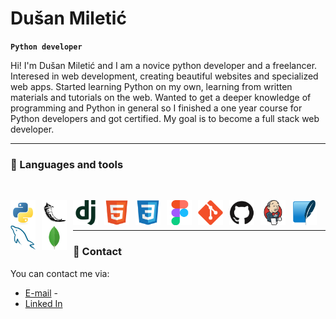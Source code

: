 <h1>Dušan Miletić</h1>

**`Python developer`**

Hi! I'm Dušаn Miletić and I am a novice python developer and a freelancer. Interesed in web development, creating beautiful websites and specialized web apps. Started learning Python on my own, learning from written materials and tutorials on the web. Wanted to get a deeper knowledge of programming and Python in general so I finished a one year course for Python developers and got certified. My goal is to become a full stack web developer.

 <!-- insert social media and contact info (a href with imgs) above line break -->

---

<h3> 🧰 Languages and tools </h3>
<br>
<!-- icons by devicons -->
<!-- programming languages and frameworks -->
<p>
    <img align="left" title="Python" alt="Python" width="40px" style="padding-right:10px;" src="icons/python-original.svg"/>
    <img align="left" title="Flask" alt="Flask" width="40px" style="padding-right:10px;" src="icons/flask-w-bg-rounded.svg"/>
    <img align="left" title="Django" alt="Django" width="40px" style="padding-right:10px;" src="icons/django-plain.svg"/>
    <!-- markup, look and feel, design -->
    <img align="left" title="HTML5" alt="HTML5" width="40px" style="padding-right:10px;" src="icons/html5-original.svg"/>
    <img align="left" title="CSS3" alt="CSS3" width="40px" style="padding-right:10px;" src="icons/css3-original.svg"/>
    <img align="left" title="Figma" alt="Figma" width="40px" style="padding-right:10px;" src="icons/figma-original.svg"/>
    <!-- tools, vcs, ci/cd -->
    <img align="left" title="Git" alt="Git" width="40px" style="padding-right:10px;" src="icons/git-original.svg"/>
    <img align="left" title="Github" alt="Github" width="40px" style="padding-right:10px;" src="icons/github-w-bg.svg"/>
    <img align="left" title="Jenkins" alt="Jenkins" width="40px" style="padding-right:10px;" src="icons/jenkins-original.svg"/>
    <!-- data storage -->
    <img align="left" title="SQLite" alt="SQLite" width="40px" style="padding-right:10px;" src="icons/sqlite-original.svg"/>
    <img align="left" title="MySQL" alt="MySQL" width="40px" style="padding-right:10px;" src="icons/mysql-original.svg"/>
    <img align="left" title="MongoDB" alt="MongoDB" width="40px" style="padding-right:10px;" src="icons/mongodb-original.svg"/>
</p>

<br>
<br>

---

<h3> 💬 Contact </h3>

You can contact me via:

- [E-mail](mailto:email@example.com) - 
- [Linked In](#)

<!--
**MDule/mdule** is a ✨ _special_ ✨ repository because its `README.md` (this file) appears on your GitHub profile.

Here are some ideas to get you started:

- 🔭 I’m currently working on ...
- 🌱 I’m currently learning ...
- 👯 I’m looking to collaborate on ...
- 🤔 I’m looking for help with ...
- 💬 Ask me about ...
- 📫 How to reach me: ...
- 😄 Pronouns: ...
- ⚡ Fun fact: ...  -->
